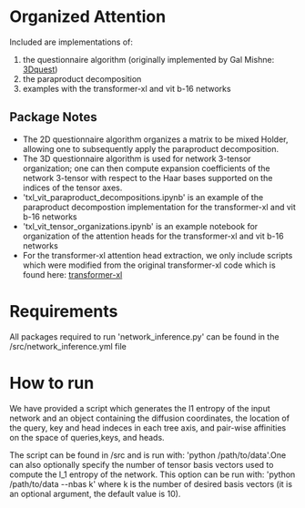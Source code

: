 
# Organized Attention

Included are implementations of:
1) the questionnaire algorithm (originally implemented by Gal Mishne: [3Dquest](https://github.com/gmishne/pyquest)) 
2) the paraproduct decomposition
3) examples with the transformer-xl and vit b-16 networks

## Package Notes
- The 2D questionnaire algorithm organizes a matrix to be mixed Holder, allowing one to subsequently apply the paraproduct decomposition.
- The 3D questionnaire algorithm is used for network 3-tensor organization; one can then compute expansion coefficients of the network 3-tensor with respect to the Haar bases supported on the indices of the tensor axes.
- 'txl_vit_paraproduct_decompositions.ipynb' is an example of the paraproduct decompostion implementation for the transformer-xl and vit b-16 networks
- 'txl_vit_tensor_organizations.ipynb' is an example notebook for organization of the attention heads for the transformer-xl and vit b-16 networks
- For the transformer-xl attention head extraction, we only include scripts which were modified from the original transformer-xl code which is found here: [transformer-xl](https://github.com/kimiyoung/transformer-xl)

# Requirements

All packages required to run 'network_inference.py' can be found in the /src/network_inference.yml file

# How to run

We have provided a script which generates the l1 entropy of the input network and an object containing the diffusion coordinates, the location of the query, key and head indeces in each tree axis, and pair-wise affinities on the space of queries,keys, and heads.

The script can be found in /src and is run with: 'python /path/to/data'.One can also optionally specify the number of tensor basis vectors used to compute the l_1 entropy of the network. This option can be run with: 'python /path/to/data --nbas k' where k is the number of desired basis vectors (it is an optional argument, the default value is 10).

